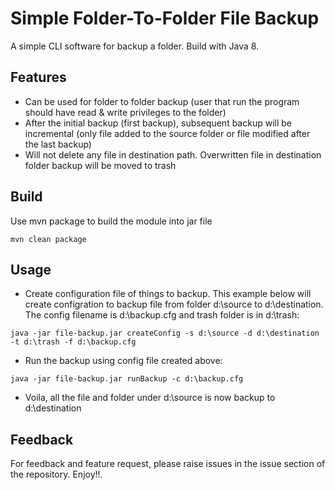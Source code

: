 
# Simple Folder-To-Folder File Backup

A simple CLI software for backup a folder. Build with Java 8.

## Features
- Can be used for folder to folder backup (user that run the program should have read & write privileges to the folder)
- After the initial backup (first backup), subsequent backup will be incremental (only file added to the source folder or file modified after the last backup)
- Will not delete any file in destination path. Overwritten file in destination folder backup will be moved to trash

## Build
Use mvn package to build the module into jar file
```shell
mvn clean package
```


## Usage
- Create configuration file of things to backup. This example below will create configration to backup file from folder d:\source to d:\destination. The config filename is d:\backup.cfg and trash folder is in d:\trash:
```shell
java -jar file-backup.jar createConfig -s d:\source -d d:\destination -t d:\trash -f d:\backup.cfg
```
- Run the backup using config file created above: 
```shell
java -jar file-backup.jar runBackup -c d:\backup.cfg
```
- Voila, all the file and folder under d:\source is now backup to d:\destination

## Feedback
For feedback and feature request, please raise issues in the issue section of the repository. Enjoy!!.